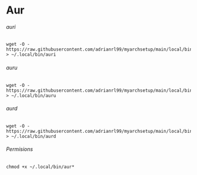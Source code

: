 # Aur

###### auri

```shell
wget -O - https://raw.githubusercontent.com/adrianrl99/myarchsetup/main/local/bin/auri > ~/.local/bin/auri
```

###### auru

```shell
wget -O - https://raw.githubusercontent.com/adrianrl99/myarchsetup/main/local/bin/auru > ~/.local/bin/auru
```

###### aurd

```shell
wget -O - https://raw.githubusercontent.com/adrianrl99/myarchsetup/main/local/bin/aurd > ~/.local/bin/aurd
```

###### Permisions

```shell
chmod +x ~/.local/bin/aur*
```

